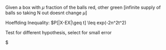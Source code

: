 Given a box with $\mu$ fraction of the balls red, other green
[infinite supply of balls so taking N out doesnt change $\mu$]

Hoeffding Inequality: $P[|X-EX|\geq t] \leq exp(-2n^2t^2)

Test for different hypothesis, select for small error 

$
